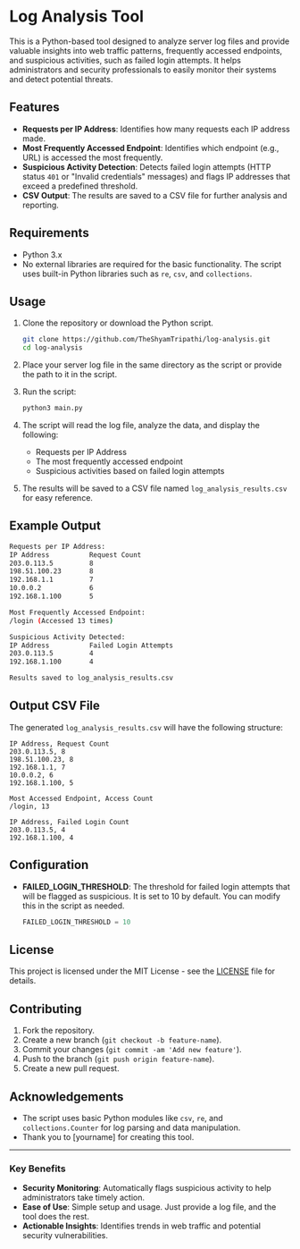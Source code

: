 
# Log Analysis Tool

This is a Python-based tool designed to analyze server log files and provide valuable insights into web traffic patterns, frequently accessed endpoints, and suspicious activities, such as failed login attempts. It helps administrators and security professionals to easily monitor their systems and detect potential threats.

## Features

- **Requests per IP Address**: Identifies how many requests each IP address made.
- **Most Frequently Accessed Endpoint**: Identifies which endpoint (e.g., URL) is accessed the most frequently.
- **Suspicious Activity Detection**: Detects failed login attempts (HTTP status `401` or "Invalid credentials" messages) and flags IP addresses that exceed a predefined threshold.
- **CSV Output**: The results are saved to a CSV file for further analysis and reporting.

## Requirements

- Python 3.x
- No external libraries are required for the basic functionality. The script uses built-in Python libraries such as `re`, `csv`, and `collections`.

## Usage

1. Clone the repository or download the Python script.

    ```bash
    git clone https://github.com/TheShyamTripathi/log-analysis.git
    cd log-analysis
    ```

2. Place your server log file in the same directory as the script or provide the path to it in the script.

3. Run the script:

    ```bash
    python3 main.py
    ```

4. The script will read the log file, analyze the data, and display the following:

    - Requests per IP Address
    - The most frequently accessed endpoint
    - Suspicious activities based on failed login attempts

5. The results will be saved to a CSV file named `log_analysis_results.csv` for easy reference.

## Example Output

```bash
Requests per IP Address:
IP Address          Request Count
203.0.113.5         8
198.51.100.23       8
192.168.1.1         7
10.0.0.2            6
192.168.1.100       5

Most Frequently Accessed Endpoint:
/login (Accessed 13 times)

Suspicious Activity Detected:
IP Address          Failed Login Attempts
203.0.113.5         4
192.168.1.100       4

Results saved to log_analysis_results.csv
```

## Output CSV File

The generated `log_analysis_results.csv` will have the following structure:

```
IP Address, Request Count
203.0.113.5, 8
198.51.100.23, 8
192.168.1.1, 7
10.0.0.2, 6
192.168.1.100, 5

Most Accessed Endpoint, Access Count
/login, 13

IP Address, Failed Login Count
203.0.113.5, 4
192.168.1.100, 4
```

## Configuration

- **FAILED_LOGIN_THRESHOLD**: The threshold for failed login attempts that will be flagged as suspicious. It is set to 10 by default. You can modify this in the script as needed.
  
    ```python
    FAILED_LOGIN_THRESHOLD = 10
    ```

## License

This project is licensed under the MIT License - see the [LICENSE](LICENSE) file for details.

## Contributing

1. Fork the repository.
2. Create a new branch (`git checkout -b feature-name`).
3. Commit your changes (`git commit -am 'Add new feature'`).
4. Push to the branch (`git push origin feature-name`).
5. Create a new pull request.

## Acknowledgements

- The script uses basic Python modules like `csv`, `re`, and `collections.Counter` for log parsing and data manipulation.
- Thank you to [yourname] for creating this tool.

---

### Key Benefits

- **Security Monitoring**: Automatically flags suspicious activity to help administrators take timely action.
- **Ease of Use**: Simple setup and usage. Just provide a log file, and the tool does the rest.
- **Actionable Insights**: Identifies trends in web traffic and potential security vulnerabilities.

